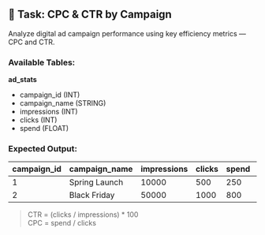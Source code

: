 ## 🧠 Task: CPC & CTR by Campaign

Analyze digital ad campaign performance using key efficiency metrics — CPC and CTR.

### Available Tables:

**ad_stats**
- campaign_id (INT)
- campaign_name (STRING)
- impressions (INT)
- clicks (INT)
- spend (FLOAT)

### Expected Output:
| campaign_id | campaign_name     | impressions | clicks | spend | ctr   | cpc   |
|-------------|-------------------|-------------|--------|-------|--------|--------|
| 1           | Spring Launch     | 10000       | 500    | 250   | 5.00%  | 0.50  |
| 2           | Black Friday      | 50000       | 1000   | 800   | 2.00%  | 0.80  |

> CTR = (clicks / impressions) * 100  
> CPC = spend / clicks
